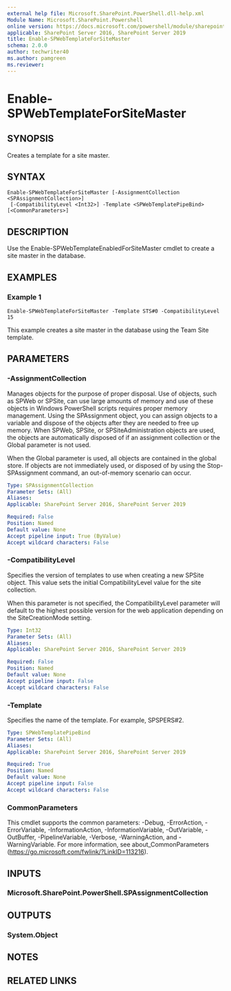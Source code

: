 ```yaml
---
external help file: Microsoft.SharePoint.PowerShell.dll-help.xml
Module Name: Microsoft.SharePoint.Powershell
online version: https://docs.microsoft.com/powershell/module/sharepoint-server/enable-spwebtemplateforsitemaster
applicable: SharePoint Server 2016, SharePoint Server 2019
title: Enable-SPWebTemplateForSiteMaster
schema: 2.0.0
author: techwriter40
ms.author: pamgreen
ms.reviewer:
---
```


# Enable-SPWebTemplateForSiteMaster

## SYNOPSIS
Creates a template for a site master.

## SYNTAX

```
Enable-SPWebTemplateForSiteMaster [-AssignmentCollection <SPAssignmentCollection>]
 [-CompatibilityLevel <Int32>] -Template <SPWebTemplatePipeBind> [<CommonParameters>]
```

## DESCRIPTION
Use the Enable-SPWebTemplateEnabledForSiteMaster cmdlet to create a site master in the database.

## EXAMPLES

### Example 1 
```
Enable-SPWebTemplateForSiteMaster -Template STS#0 -CompatibilityLevel 15
```

This example creates a site master in the database using the Team Site template.

## PARAMETERS

### -AssignmentCollection
Manages objects for the purpose of proper disposal. Use of objects, such as SPWeb or SPSite, can use large amounts of memory and use of these objects in Windows PowerShell scripts requires proper memory management. Using the SPAssignment object, you can assign objects to a variable and dispose of the objects after they are needed to free up memory. When SPWeb, SPSite, or SPSiteAdministration objects are used, the objects are automatically disposed of if an assignment collection or the Global parameter is not used.

When the Global parameter is used, all objects are contained in the global store. If objects are not immediately used, or disposed of by using the Stop-SPAssignment command, an out-of-memory scenario can occur.

```yaml
Type: SPAssignmentCollection
Parameter Sets: (All)
Aliases: 
Applicable: SharePoint Server 2016, SharePoint Server 2019

Required: False
Position: Named
Default value: None
Accept pipeline input: True (ByValue)
Accept wildcard characters: False
```

### -CompatibilityLevel
Specifies the version of templates to use when creating a new SPSite object. This value sets the initial CompatibilityLevel value for the site collection.

When this parameter is not specified, the CompatibilityLevel parameter will default to the highest possible version for the web application depending on the SiteCreationMode setting.

```yaml
Type: Int32
Parameter Sets: (All)
Aliases: 
Applicable: SharePoint Server 2016, SharePoint Server 2019

Required: False
Position: Named
Default value: None
Accept pipeline input: False
Accept wildcard characters: False
```

### -Template
Specifies the name of the template. For example, SPSPERS#2.

```yaml
Type: SPWebTemplatePipeBind
Parameter Sets: (All)
Aliases: 
Applicable: SharePoint Server 2016, SharePoint Server 2019

Required: True
Position: Named
Default value: None
Accept pipeline input: False
Accept wildcard characters: False
```

### CommonParameters
This cmdlet supports the common parameters: -Debug, -ErrorAction, -ErrorVariable, -InformationAction, -InformationVariable, -OutVariable, -OutBuffer, -PipelineVariable, -Verbose, -WarningAction, and -WarningVariable. For more information, see about_CommonParameters (https://go.microsoft.com/fwlink/?LinkID=113216).

## INPUTS

### Microsoft.SharePoint.PowerShell.SPAssignmentCollection

## OUTPUTS

### System.Object

## NOTES

## RELATED LINKS

